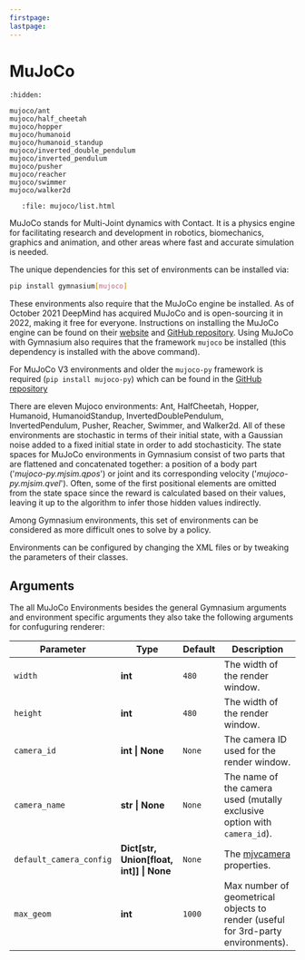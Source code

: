 ```yaml
---
firstpage:
lastpage:
---
```


# MuJoCo

```{toctree}
:hidden:

mujoco/ant
mujoco/half_cheetah
mujoco/hopper
mujoco/humanoid
mujoco/humanoid_standup
mujoco/inverted_double_pendulum
mujoco/inverted_pendulum
mujoco/pusher
mujoco/reacher
mujoco/swimmer
mujoco/walker2d
```

```{raw} html
   :file: mujoco/list.html
```

MuJoCo stands for Multi-Joint dynamics with Contact. It is a physics engine for facilitating research and development in robotics, biomechanics, graphics and animation, and other areas where fast and accurate simulation is needed.

The unique dependencies for this set of environments can be installed via:

````bash
pip install gymnasium[mujoco]
````

These environments also require that the MuJoCo engine be installed. As of October 2021 DeepMind has acquired MuJoCo and is open-sourcing it in 2022, making it free for everyone. Instructions on installing the MuJoCo engine can be found on their [website](https://mujoco.org) and [GitHub repository](https://github.com/deepmind/mujoco). Using MuJoCo with Gymnasium also requires that the framework `mujoco` be installed (this dependency is installed with the above command).

For MuJoCo V3 environments and older the `mujoco-py` framework is required (`pip install mujoco-py`) which can be found in the [GitHub repository](https://github.com/openai/mujoco-py/tree/master/mujoco_py)

There are eleven Mujoco environments: Ant, HalfCheetah, Hopper, Humanoid, HumanoidStandup, InvertedDoublePendulum, InvertedPendulum, Pusher, Reacher, Swimmer, and Walker2d. All of these environments are stochastic in terms of their initial state, with a Gaussian noise added to a fixed initial state in order to add stochasticity. The state spaces for MuJoCo environments in Gymnasium consist of two parts that are flattened and concatenated together: a position of a body part ('*mujoco-py.mjsim.qpos*') or joint and its corresponding velocity ('*mujoco-py.mjsim.qvel*'). Often, some of the first positional elements are omitted from the state space since the reward is calculated based on their values, leaving it up to the algorithm to infer those hidden values indirectly.

Among Gymnasium environments, this set of environments can be considered as more difficult ones to solve by a policy.

Environments can be configured by changing the XML files or by tweaking the parameters of their classes.

## Arguments
The all MuJoCo Environments besides the general Gymnasium arguments and environment specific arguments they also take the following arguments for confuguring renderer:


| Parameter                                  | Type       | Default      |Description                    |
|--------------------------------------------|------------|--------------|-------------------------------|
|`width`                                     | **int**    | `480`        | The width of the render window. |
|`height`                                    | **int**    | `480`        | The width of the render window. |
|`camera_id`                                 |**int \| None**| `None`     | The camera ID used for the render window. |
|`camera_name`                               |**str \| None**| `None`     | The name of the camera used (mutally exclusive option with `camera_id`). |
|`default_camera_config`                     |**Dict[str, Union[float, int]] \| None**  | `None` |  The [mjvcamera](https://mujoco.readthedocs.io/en/stable/APIreference/APItypes.html?highlight=camera#mjvcamera) properties. |
|`max_geom`                                  | **int**    | `1000`       | Max number of geometrical objects to render (useful for 3rd-party environments).|

